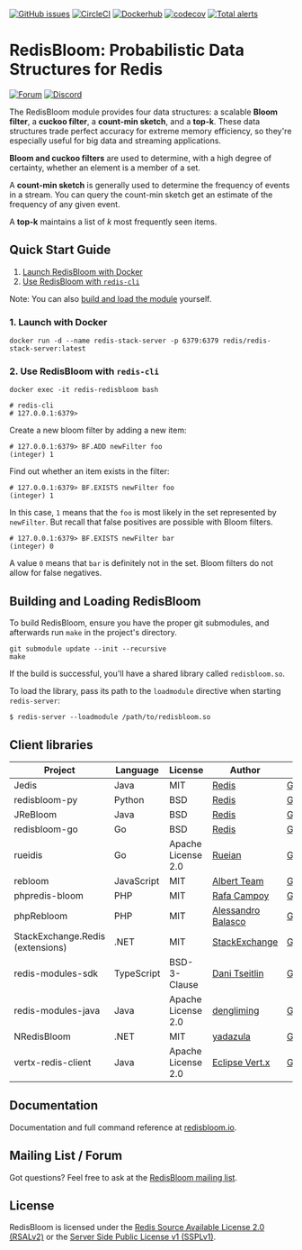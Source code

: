 [![GitHub issues](https://img.shields.io/github/release/RedisLabsModules/redisbloom.svg)](https://github.com/RedisBloom/RedisBloom/releases/latest)
[![CircleCI](https://circleci.com/gh/RedisBloom/RedisBloom.svg?style=svg)](https://circleci.com/gh/RedisBloom/RedisBloom)
[![Dockerhub](https://img.shields.io/badge/dockerhub-redislabs%2Frebloom-blue)](https://hub.docker.com/r/redislabs/rebloom/tags/)
[![codecov](https://codecov.io/gh/RedisBloom/RedisBloom/branch/master/graph/badge.svg)](https://codecov.io/gh/RedisBloom/RedisBloom)
[![Total alerts](https://img.shields.io/lgtm/alerts/g/RedisBloom/RedisBloom.svg?logo=lgtm&logoWidth=18)](https://lgtm.com/projects/g/RedisBloom/RedisBloom/alerts/)

# RedisBloom: Probabilistic Data Structures for Redis
[![Forum](https://img.shields.io/badge/Forum-RedisBloom-blue)](https://forum.redis.com/c/modules/redisbloom)
[![Discord](https://img.shields.io/discord/697882427875393627?style=flat-square)](https://discord.gg/wXhwjCQ)

The RedisBloom module provides four data structures: a scalable **Bloom filter**,  a **cuckoo filter**, a **count-min sketch**, and a **top-k**. These data structures trade perfect accuracy for extreme memory efficiency, so they're especially useful for big data and streaming applications.

**Bloom and cuckoo filters** are used to determine, with a high degree of certainty, whether an element is a member of a set.

A **count-min sketch** is generally used to determine the frequency of events in a stream. You can query the count-min sketch get an estimate of the frequency of any given event.

A **top-k** maintains a list of _k_ most frequently seen items.

## Quick Start Guide
1. [Launch RedisBloom with Docker](#launch-redisbloom-with-docker)
1. [Use RedisBloom with `redis-cli`](#use-redisbloom-with-redis-cli)

Note: You can also [build and load the module](#building-and-loading-redisbloom) yourself.

### 1. Launch with Docker
```
docker run -d --name redis-stack-server -p 6379:6379 redis/redis-stack-server:latest
```

### 2. Use RedisBloom with `redis-cli`
```
docker exec -it redis-redisbloom bash

# redis-cli
# 127.0.0.1:6379>
```

Create a new bloom filter by adding a new item:
```
# 127.0.0.1:6379> BF.ADD newFilter foo
(integer) 1
```

Find out whether an item exists in the filter:
```
# 127.0.0.1:6379> BF.EXISTS newFilter foo
(integer) 1
```

In this case, `1` means that the `foo` is most likely in the set represented by `newFilter`. But recall that false positives are possible with Bloom filters.

```
# 127.0.0.1:6379> BF.EXISTS newFilter bar
(integer) 0
```

A value `0` means that `bar` is definitely not in the set. Bloom filters do not allow for false negatives.

## Building and Loading RedisBloom

To build RedisBloom, ensure you have the proper git submodules, and afterwards run `make` in the project's directory.

```
git submodule update --init --recursive
make
```

If the build is successful, you'll have a shared library called `redisbloom.so`.

To load the library, pass its path to the `loadmodule` directive when starting `redis-server`:
```
$ redis-server --loadmodule /path/to/redisbloom.so
```

## Client libraries
| Project | Language | License | Author | URL | Comment |
| ------- | -------- | ------- | ------ | --- | --- |
| Jedis | Java | MIT | [Redis](https://redis.com) | [GitHub](https://github.com/redis/jedis) |
| redisbloom-py | Python | BSD | [Redis](https://redis.com) | [GitHub](https://github.com/RedisBloom/redisbloom-py) |
| JReBloom | Java | BSD | [Redis](https://redis.com) | [GitHub](https://github.com/RedisBloom/JReBloom) | Deprecated |
| redisbloom-go | Go | BSD | [Redis](https://redis.com) | [GitHub](https://github.com/RedisBloom/redisbloom-go) |
| rueidis | Go | Apache License 2.0 | [Rueian](https://github.com/rueian) | [GitHub](https://github.com/rueian/rueidis) |
| rebloom | JavaScript | MIT | [Albert Team](https://cvitae.now.sh/) | [GitHub](https://github.com/albert-team/rebloom) |
| phpredis-bloom | PHP | MIT | [Rafa Campoy](https://github.com/averias) | [GitHub](https://github.com/averias/phpredis-bloom) |
| phpRebloom | PHP | MIT | [Alessandro Balasco](https://github.com/palicao) | [GitHub](https://github.com/palicao/phpRebloom) |
| StackExchange.Redis (extensions) | .NET | MIT | [StackExchange](https://github.com/StackExchange/StackExchange.Redis) | [GitHub](https://gist.github.com/naile/96de4e9548c7b5fd6c0614009ffec755) |
| redis-modules-sdk | TypeScript | BSD-3-Clause | [Dani Tseitlin](https://github.com/danitseitlin) | [GitHub](https://github.com/danitseitlin/redis-modules-sdk) |
| redis-modules-java | Java | Apache License 2.0 | [dengliming](https://github.com/dengliming) | [GitHub](https://github.com/dengliming/redis-modules-java) |
| NRedisBloom | .NET | MIT | [yadazula](https://github.com/yadazula) | [GitHub](https://github.com/yadazula/NRedisBloom) |
| vertx-redis-client | Java | Apache License 2.0 | [Eclipse Vert.x](https://github.com/vert-x3) | [GitHub](https://github.com/vert-x3/vertx-redis-client) |

## Documentation
Documentation and full command reference at [redisbloom.io](http://redisbloom.io).

## Mailing List / Forum
Got questions? Feel free to ask at the [RedisBloom mailing list](https://forum.redis.com/c/modules/redisbloom).

## License
RedisBloom is licensed under the [Redis Source Available License 2.0 (RSALv2)](https://redis.com/legal/rsalv2-agreement) or the [Server Side Public License v1 (SSPLv1)](https://www.mongodb.com/licensing/server-side-public-license).